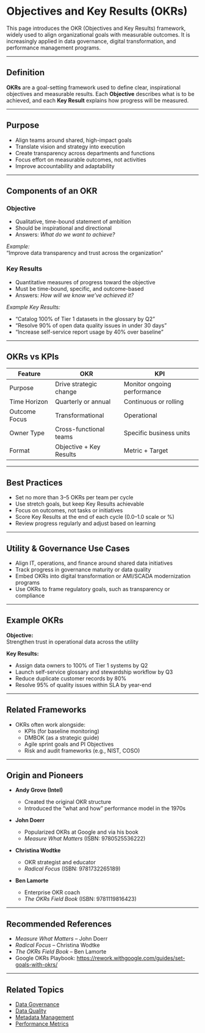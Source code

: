 # Objectives and Key Results (OKRs)

This page introduces the OKR (Objectives and Key Results) framework, widely used to align organizational goals with measurable outcomes. It is increasingly applied in data governance, digital transformation, and performance management programs.

---

## Definition

**OKRs** are a goal-setting framework used to define clear, inspirational objectives and measurable results. Each **Objective** describes what is to be achieved, and each **Key Result** explains how progress will be measured.

---

## Purpose

- Align teams around shared, high-impact goals  
- Translate vision and strategy into execution  
- Create transparency across departments and functions  
- Focus effort on measurable outcomes, not activities  
- Improve accountability and adaptability

---

## Components of an OKR

### Objective  
- Qualitative, time-bound statement of ambition  
- Should be inspirational and directional  
- Answers: *What do we want to achieve?*

*Example:*  
“Improve data transparency and trust across the organization”

### Key Results  
- Quantitative measures of progress toward the objective  
- Must be time-bound, specific, and outcome-based  
- Answers: *How will we know we’ve achieved it?*

*Example Key Results:*  
- “Catalog 100% of Tier 1 datasets in the glossary by Q2”  
- “Resolve 90% of open data quality issues in under 30 days”  
- “Increase self-service report usage by 40% over baseline”

---

## OKRs vs KPIs

| Feature         | OKR                      | KPI                        |
|----------------|---------------------------|-----------------------------|
| Purpose         | Drive strategic change    | Monitor ongoing performance |
| Time Horizon    | Quarterly or annual       | Continuous or rolling       |
| Outcome Focus   | Transformational          | Operational                 |
| Owner Type      | Cross-functional teams    | Specific business units     |
| Format          | Objective + Key Results   | Metric + Target             |

---

## Best Practices

- Set no more than 3–5 OKRs per team per cycle  
- Use stretch goals, but keep Key Results achievable  
- Focus on outcomes, not tasks or initiatives  
- Score Key Results at the end of each cycle (0.0–1.0 scale or %)  
- Review progress regularly and adjust based on learning

---

## Utility & Governance Use Cases

- Align IT, operations, and finance around shared data initiatives  
- Track progress in governance maturity or data quality  
- Embed OKRs into digital transformation or AMI/SCADA modernization programs  
- Use OKRs to frame regulatory goals, such as transparency or compliance

---

## Example OKRs

**Objective:**  
Strengthen trust in operational data across the utility

**Key Results:**  
- Assign data owners to 100% of Tier 1 systems by Q2  
- Launch self-service glossary and stewardship workflow by Q3  
- Reduce duplicate customer records by 80%  
- Resolve 95% of quality issues within SLA by year-end

---

## Related Frameworks

- OKRs often work alongside:
  - KPIs (for baseline monitoring)
  - DMBOK (as a strategic guide)
  - Agile sprint goals and PI Objectives
  - Risk and audit frameworks (e.g., NIST, COSO)

---

## Origin and Pioneers

- **Andy Grove (Intel)**  
  - Created the original OKR structure  
  - Introduced the “what and how” performance model in the 1970s

- **John Doerr**  
  - Popularized OKRs at Google and via his book  
  - *Measure What Matters* (ISBN: 9780525536222)

- **Christina Wodtke**  
  - OKR strategist and educator  
  - *Radical Focus* (ISBN: 9781732265189)

- **Ben Lamorte**  
  - Enterprise OKR coach  
  - *The OKRs Field Book* (ISBN: 9781119816423)

---

## Recommended References

- *Measure What Matters* – John Doerr  
- *Radical Focus* – Christina Wodtke  
- *The OKRs Field Book* – Ben Lamorte  
- Google OKRs Playbook: https://rework.withgoogle.com/guides/set-goals-with-okrs/

---

## Related Topics

- [Data Governance](../01_governance/index.md)  
- [Data Quality](../11_quality/index.md)  
- [Metadata Management](../10_metadata/index.md)  
- [Performance Metrics](../performance-metrics/index.md)